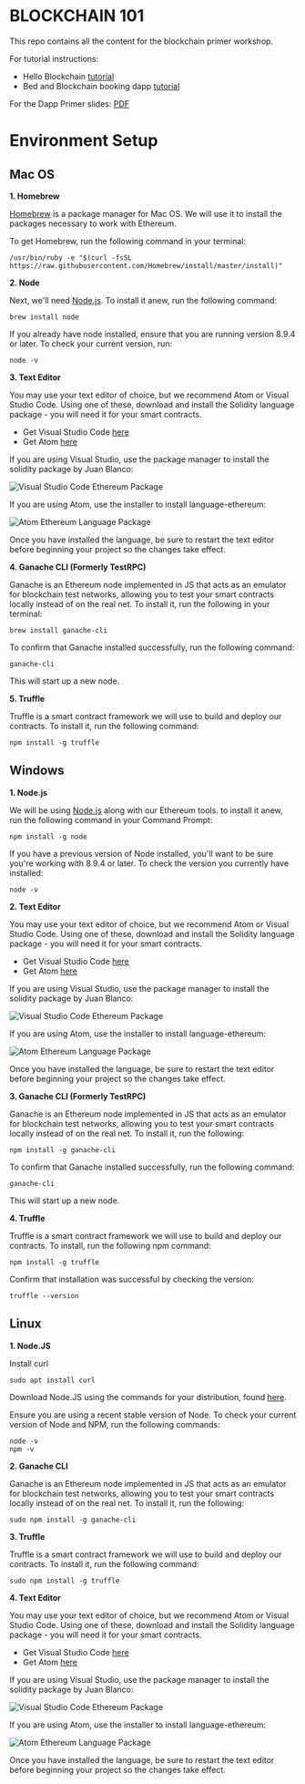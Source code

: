 # BLOCKCHAIN 101

This repo contains all the content for the blockchain primer workshop. 

For tutorial instructions:

* Hello Blockchain [tutorial](HelloBlockchain.md)
* Bed and Blockchain booking dapp [tutorial](http://github.com/thetrendytechie/bed-and-blockchain-start)

For the Dapp Primer slides: [PDF](DappPrimerDeck.pdf)

# Environment Setup

## Mac OS

**1. Homebrew**

[Homebrew](http://brew.sh) is a package manager for Mac OS. We will use it to install the packages necessary to work with Ethereum.

To get Homebrew, run the following command in your terminal:

	/usr/bin/ruby -e "$(curl -fsSL https://raw.githubusercontent.com/Homebrew/install/master/install)"

**2. Node**

Next, we'll need [Node.js](http://nodejs.org). To install it anew, run the following command:

	brew install node
	
If you already have node installed, ensure that you are running version 8.9.4 or later. To check your current version, run:

	node -v

**3. Text Editor**

You may use your text editor of choice, but we recommend Atom or Visual Studio Code. Using one of these, download and install the Solidity language package - you will need it for your smart contracts.

- Get Visual Studio Code [here](https://code.visualstudio.com/)
- Get Atom [here](http://atom.io) 

If you are using Visual Studio, use the package manager to install the solidity package by Juan Blanco:

![Visual Studio Code Ethereum Package](images/vscode-ethereum.png)

If you are using Atom, use the installer to install language-ethereum:

![Atom Ethereum Language Package](images/atom-ethereum.png)

Once you have installed the language, be sure to restart the text editor before beginning your project so the changes take effect.

**4. Ganache CLI (Formerly TestRPC)**

Ganache is an Ethereum node implemented in JS that acts as an emulator for blockchain test networks, allowing you to test your smart contracts locally instead of on the real net. To install it, run the following in your terminal:

	brew install ganache-cli
	
To confirm that Ganache installed successfully, run the following command:

	ganache-cli
	
This will start up a new node.

**5. Truffle**

Truffle is a smart contract framework we will use to build and deploy our contracts. To install it, run the following command:

	npm install -g truffle




## Windows


**1. Node.js**

We will be using [Node.js](http://nodejs.org) along with our Ethereum tools. to install it anew, run the following command in your Command Prompt:

	npm install -g node
	
If you have a previous version of Node installed, you'll want to be sure you're working with 8.9.4 or later. To check the version you currently have installed:
	
	node -v


**2. Text Editor**

You may use your text editor of choice, but we recommend Atom or Visual Studio Code. Using one of these, download and install the Solidity language package - you will need it for your smart contracts.

- Get Visual Studio Code [here](https://code.visualstudio.com/)
- Get Atom [here](http://atom.io) 

If you are using Visual Studio, use the package manager to install the solidity package by Juan Blanco:

![Visual Studio Code Ethereum Package](images/vscode-ethereum.png)

If you are using Atom, use the installer to install language-ethereum:

![Atom Ethereum Language Package](images/atom-ethereum.png)

Once you have installed the language, be sure to restart the text editor before beginning your project so the changes take effect.


**3. Ganache CLI (Formerly TestRPC)**

Ganache is an Ethereum node implemented in JS that acts as an emulator for blockchain test networks, allowing you to test your smart contracts locally instead of on the real net. To install it, run the following:

	npm install -g ganache-cli
	
To confirm that Ganache installed successfully, run the following command:

	ganache-cli
	
This will start up a new node.

**4. Truffle**

Truffle is a smart contract framework we will use to build and deploy our contracts. To install, run the following npm command:

	npm install -g truffle

Confirm that installation was successful by checking the version:
	
	truffle --version
	


## Linux

**1. Node.JS**

Install curl

	sudo apt install curl

Download Node.JS using the commands for your distribution, found [here](https://nodejs.org/en/download/package-manager/).

Ensure you are using a recent stable version of Node. To check your current version of Node and NPM, run the following commands:

	node -v
	npm -v


**2. Ganache CLI**

Ganache is an Ethereum node implemented in JS that acts as an emulator for blockchain test networks, allowing you to test your smart contracts locally instead of on the real net. To install it, run the following:

	sudo npm install -g ganache-cli

**3. Truffle**

Truffle is a smart contract framework we will use to build and deploy our contracts. To install it, run the following command:

	sudo npm install -g truffle
	
**4. Text Editor**

You may use your text editor of choice, but we recommend Atom or Visual Studio Code. Using one of these, download and install the Solidity language package - you will need it for your smart contracts.

- Get Visual Studio Code [here](https://code.visualstudio.com/)
- Get Atom [here](http://atom.io) 

If you are using Visual Studio, use the package manager to install the solidity package by Juan Blanco:

![Visual Studio Code Ethereum Package](images/vscode-ethereum.png)

If you are using Atom, use the installer to install language-ethereum:

![Atom Ethereum Language Package](images/atom-ethereum.png)

Once you have installed the language, be sure to restart the text editor before beginning your project so the changes take effect.
